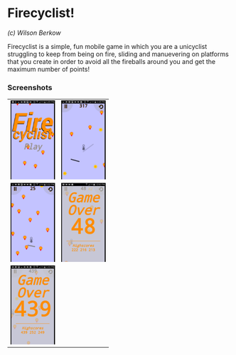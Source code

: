 # Firecyclist!
*(c) Wilson Berkow*

Firecyclist is a simple, fun mobile game in which you are a unicyclist struggling to keep from being on
fire, sliding and manuevering on platforms that you create in order to avoid all the
fireballs around you and get the maximum number of points!

### Screenshots
<table>
    <tr>
        <td><img src="screenshots/home-0.png" alt="Home 0" width="100" /></td>
        <td><img src="screenshots/gameplay-0.png" alt="Gameplay 0" width="100" /></td>
    </tr>
    <tr>
        <td><img src="screenshots/gameplay-1.png" alt="Gameplay 1" width="100" /></td>
        <td><img src="screenshots/gameover-0.png" alt="Gameover 0" width="100" /></td>
    </tr>
    <tr>
        <td><img src="screenshots/gameover-1.png" alt="Gameover 1" width="100" /></td>
    </tr>
</table>